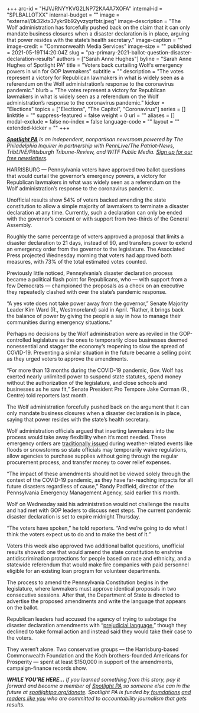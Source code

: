 +++
arc-id = "HJVJRNYYKVG2LNP72KA4A7XOFA"
internal-id = "SPLBALLOTXX"
internal-budget = ""
image = "external/0k32ktx37ykr9b92yvzyqrfbtr.jpeg"
image-description = "The Wolf administration has forcefully pushed back on the claim that it can only mandate business closures when a disaster declaration is in place, arguing that power resides with the state’s health secretary."
image-caption = ""
image-credit = "Commonwealth Media Services"
image-size = ""
published = 2021-05-19T14:20:04Z
slug = "pa-primary-2021-ballot-question-disaster-declaration-results"
authors = ["Sarah Anne Hughes"]
byline = "Sarah Anne Hughes of Spotlight PA"
title = "Voters back curtailing Wolf’s emergency powers in win for GOP lawmakers"
subtitle = ""
description = "The votes represent a victory for Republican lawmakers in what is widely seen as a referendum on the Wolf administration’s response to the coronavirus pandemic."
blurb = "The votes represent a victory for Republican lawmakers in what is widely seen as a referendum on the Wolf administration’s response to the coronavirus pandemic."
kicker = "Elections"
topics = ["Elections", "The Capitol", "Coronavirus"]
series = []
linktitle = ""
suppress-featured = false
weight = 0
url = ""
aliases = []
modal-exclude = false
no-index = false
language-code = ""
layout = ""
extended-kicker = ""
+++

<a href="https://www.spotlightpa.org/"><i><b>Spotlight PA</b></i></a><i> is an independent, nonpartisan newsroom powered by The Philadelphia Inquirer in partnership with PennLive/The Patriot-News, TribLIVE/Pittsburgh Tribune-Review, and WITF Public Media. </i><a href="https://www.spotlightpa.org/newsletters"><i>Sign up for our free newsletters</i></a><i>.</i>

HARRISBURG — Pennsylvania voters have approved two ballot questions that would curtail the governor’s emergency powers, a victory for Republican lawmakers in what was widely seen as a referendum on the Wolf administration’s response to the coronavirus pandemic.

Unofficial results show 54% of voters backed amending the state constitution to allow a simple majority of lawmakers to terminate a disaster declaration at any time. Currently, such a declaration can only be ended with the governor’s consent or with support from two-thirds of the General Assembly.

Roughly the same percentage of voters approved a proposal that limits a disaster declaration to 21 days, instead of 90, and transfers power to extend an emergency order from the governor to the legislature. The Associated Press projected Wednesday morning that voters had approved both measures, with 73% of the total estimated votes counted.

<script src="https://www.spotlightpa.org/embed.js" async></script><div data-spl-embed-version="1" data-spl-src="https://www.spotlightpa.org/embeds/newsletter/"></div>

Previously little noticed, Pennsylvania’s disaster declaration process became a political flash point for Republicans, who — with support from a few Democrats — championed the proposals as a check on an executive they repeatedly clashed with over the state’s pandemic response.

“A yes vote does not take power away from the governor,” Senate Majority Leader Kim Ward (R., Westmoreland) said in April. “Rather, it brings back the balance of power by giving the people a say in how to manage their communities during emergency situations.”

Perhaps no decisions by the Wolf administration were as reviled in the GOP-controlled legislature as the ones to temporarily close businesses deemed nonessential and stagger the economy’s reopening to slow the spread of COVID-19. Preventing a similar situation in the future became a selling point as they urged voters to approve the amendments.

“For more than 13 months during the COVID-19 pandemic, Gov. Wolf has exerted nearly unlimited power to suspend state statutes, spend money without the authorization of the legislature, and close schools and businesses as he saw fit,” Senate President Pro Tempore Jake Corman (R., Centre) told reporters last month.

The Wolf administration forcefully pushed back on the argument that it can only mandate business closures when a disaster declaration is in place, saying that power resides with the state’s health secretary.

Wolf administration officials argued that inserting lawmakers into the process would take away flexibility when it’s most needed. These emergency orders are <a href="https://www.pema.pa.gov/Governor-Proclamations/Pages/default.aspx#.VXC4XM9VhBc">traditionally issued</a> during weather-related events like floods or snowstorms so state officials may temporarily waive regulations, allow agencies to purchase supplies without going through the regular procurement process, and transfer money to cover relief expenses.

“The impact of these amendments should not be viewed solely through the context of the COVID-19 pandemic, as they have far-reaching impacts for all future disasters regardless of cause,” Randy Padfield, director of the Pennsylvania Emergency Management Agency, said earlier this month.

<script src="https://www.spotlightpa.org/embed.js" async></script><div data-spl-embed-version="1" data-spl-src="https://www.spotlightpa.org/embeds/donate/?teaser_text=If%20you%20learned%20something%20from%20this%20report%2C%20pay%20it%20forward%20and%20become%20a%20member%20of%20Spotlight%20PA%20so%20someone%20else%20can%20in%20the%20future."></div>

Wolf on Wednesday said his administration would not challenge the results and had met with GOP leaders to discuss next steps. The current pandemic disaster declaration is set to expire midnight Thursday.

“The voters have spoken,” he told reporters. “And we’re going to do what I think the voters expect us to do and to make the best of it.”

Voters this week also approved two additional ballot questions, unofficial results showed: one that would amend the state constitution to enshrine antidiscrimination protections for people based on race and ethnicity, and a statewide referendum that would make fire companies with paid personnel eligible for an existing loan program for volunteer departments.

The process to amend the Pennsylvania Constitution begins in the legislature, where lawmakers must approve identical proposals in two consecutive sessions. After that, the Department of State is directed to advertise the proposed amendments and write the language that appears on the ballot.

Republican leaders had accused the agency of trying to sabotage the disaster declaration amendments with “<a href="https://www.spotlightpa.org/news/2021/03/pennsylvania-2021-ballot-questions-disaster-declaration-wording/">prejudicial language</a>,” though they declined to take formal action and instead said they would take their case to the voters.

They weren’t alone. Two conservative groups — the Harrisburg-based Commonwealth Foundation and the Koch brothers-founded Americans for Prosperity — spent at least $150,000 in support of the amendments, campaign-finance records show.

<i><b>WHILE YOU’RE HERE...</b></i><i> If you learned something from this story, pay it forward and become a member of </i><a href="https://www.spotlightpa.org/"><i>Spotlight PA</i></a><i> so someone else can in the future at </i><a href="http://spotlightpa.org/donate"><i>spotlightpa.org/donate</i></a><i>. Spotlight PA is funded by</i><a href="https://www.spotlightpa.org/support"><i> foundations</i></a><i> </i><a href="https://www.spotlightpa.org/support"><i>and readers like you</i></a><i> who are committed to accountability journalism that gets results.</i>
